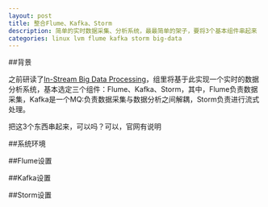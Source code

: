 ```yaml
---
layout: post
title: 整合Flume、Kafka、Storm
description: 简单的实时数据采集、分析系统，最最简单的架子，要将3个基本组件串起来
categories: linux lvm flume kafka storm big-data
---
```


##背景

之前研读了[In-Stream Big Data Processing]()，组里将基于此实现一个实时的数据分析系统，基本选定三个组件：Flume、Kafka、Storm，其中，Flume负责数据采集，Kafka是一个MQ:负责数据采集与数据分析之间解耦，Storm负责进行流式处理。

把这3个东西串起来，可以吗？可以，官网有说明



##系统环境


##Flume设置



##Kafka设置


##Storm设置



